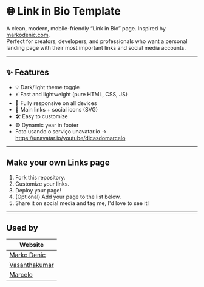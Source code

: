 # 🌐 Link in Bio Template

A clean, modern, mobile-friendly “Link in Bio” page. Inspired by [markodenic.com](https://markodenic.com).  
Perfect for creators, developers, and professionals who want a personal landing page with their most important links and social media accounts.

---

## ✨ Features

- 💡 Dark/light theme toggle
- ⚡ Fast and lightweight (pure HTML, CSS, JS)
- 📱 Fully responsive on all devices
- 🔗 Main links + social icons (SVG)
- 🛠 Easy to customize
- © Dynamic year in footer
- Foto usando o serviço unavatar.io -> https://unavatar.io/youtube/dicasdomarcelo

---

## Make your own Links page

1. Fork this repository.
2. Customize your links.
3. Deploy your page!
4. (Optional) Add your page to the list below.
5. Share it on social media and tag me, I'd love to see it!

---

## Used by
| Website                                     |
|---------------------------------------------|
| [Marko Denic](https://denicmarko.pages.dev) |
| [Vasanthakumar](https://www.vasan.dev/)     |
| [Marcelo](limnuz.github.io/links/)          |
